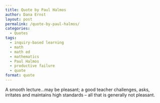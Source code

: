 ```yaml
---
title: Quote by Paul Halmos
author: Dana Ernst
layout: post
permalink: /quote-by-paul-halmos/
categories:
  - Quotes
tags:
  - inquiry-based learning
  - math
  - math ed
  - mathematics
  - Paul Halmos
  - productive failure
  - quote
format: quote
---
```


<i class="fa fa-quote-left fa-3x fa-pull-left fa-border"></i>A smooth lecture...may be pleasant; a good teacher challenges, asks, irritates and maintains high standards – all that is generally not pleasant.
